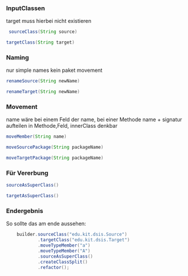 ### InputClassen
target muss hierbei nicht existieren
```java
 sourceClass(String source)
```
```java
targetClass(String target)
```
### Naming

nur simple names kein paket movement
```java
renameSource(String newName)
```
```java
renameTarget(String newName)
```
### Movement
name wäre bei einem Feld der name, bei einer Methode name + signatur
  aufteilen in Methode,Feld, innerClass denkbar
```java
moveMember(String name)
```


```java
moveSourcePackage(String packageName)
```

```java
moveTargetPackage(String packageName)
```
### Für Vererbung
```java
sourceAsSuperClass()
```
```java
targetAsSuperClass()
```
### Endergebnis
So sollte das am ende aussehen:
```java
    builder.sourceClass("edu.kit.dsis.Source")
            .targetClass("edu.kit.dsis.Target")
            .moveTypeMember("a")
            .moveTypeMember("A")
            .sourceAsSuperClass()
            .createClassSplit()
            .refactor();
```

